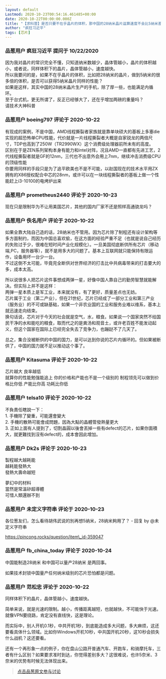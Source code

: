 ```yaml
---
layout: default
Lastmod: 2020-10-23T00:54:16.461485+00:00
date: 2020-10-22T00:00:00.000Z
title: "【求科普】是否只要不在乎晶片的体积，那中国的28纳米晶片运算速度不会比5纳米差？"
author: "疯狂习近平"
tags: [芯片]
---
```



### 品葱用户 **疯狂习近平** 提问于 10/22/2020
    
因为我对晶片的常识完全不懂，只知道纳米数越少，晶体管越小，晶片的体积越小，或者说，同样体积下的晶片，晶体管越小，速度越快。  
所以我要问的是，如果不在乎晶片的体积，比如把28纳米的晶片，做到5纳米的很多倍的体积，是否可以获得5纳米晶片同样的性能？  
如果是这样，其实中国的28纳米晶片生产的手机，除了厚一些，也能满足内循环。  
至于台式机，更无所谓了，反正已经够大了，还在乎增加两磅的重量吗？  
请技术大神科普
    
                

### 品葱用户 **boeing797** 评论于 2020-10-22
        
有现成的案例，不是中国，AMD线程撕裂者家族就是靠单块硕大的基板上多塞die实现的超恐怖单CPU性能，代价就是一片线程撕裂者大概是自家锐龙的两倍尺寸，TDP也高到了250W（TR2990WX）这个消费级处理器前所未有的高度。  
区别在于是ZEN系列架构本身有能力和intel对阵，况且AMD一直都有先进工艺，2代线程撕裂者就是GF的12nm，三代也不出意外会用上7nm，继续冲击消费级CPU的顶级性能  
你要用同样的手段只是为了追平欧美也不是不可能，以赵国现在的技术水平用ZX拥有的X86授权配合中芯的28nm，或许可以在一块线程撕裂者的基板上做一个性能赶上i3-10100的电烤炉出来
        
                

### 品葱用户 **prometheus2440** 评论于 2020-10-23
        
现在只是限制华为不让用美国芯片，其他的国内厂家不还是照样高通骁龙吗？
        
                

### 品葱用户 **佚名用户** 评论于 2020-10-22
        
如果全靠大陆自己造的话，28纳米也不管用。因为芯片除了制程还有设计架构等多方面制约，而因为中国总喜欢偷，在这方面的经验严重不足（也就是说自己经历的失败过于少，很难在短时间产业化规模化）。一旦美国彻底断供所有芯片（移动端,PC，服务器等），就不是用多大的问题了。基本上互联网就只能保持有限运作，设备用坏一台少一台。  
不过这倒不太可能，毕竟完全断供对世界经济的打击比中共病毒带来的打击要大的多，成本太高。  
  
所以说很多人把芯片这件事想成两弹一星，好像中国人靠自己的勤劳智慧就能解决。但实际上并不是这样：  
两弹一星本质上是军工业，本来就没有，有了更好，质量差点也无妨。  
芯片属于工业（第二产业），但在21世纪，芯片已经成了一部分工业和第三产业（服务业）的不可或缺基础，如果一个非农业国的工业和服务业难以维系，基本上就迅速走向结束。  
换句话说，芯片对于今天的社会就是空气，水，粮食。如果说一个国家突然不给国民干净的水和能吃的粮食，取而代之的是粪汤和观音土，或许老百姓不能发动起义，但这个国家在国际上已经完全失去了竞争力，也蹦跶不了几天了。  
  
总之，集合没被断供的中国的国力，是可以达到你说的芯片内循环的。但如果被断供了，中国的国力就不足以推动这个事了。
        
                

### 品葱用户 **Kitasuma** 评论于 2020-10-22
        
芯片越大 良率越低  
就算你的性能勉强能追上 你的价格和产能也不是一个级别的 制程领先可以做到价格比你低 产能比你高 功耗比你低
        
                

### 品葱用户 **telsa10** 评论于 2020-10-22
        
不負責任瞎說一下：  
1\. 手機除了變重，可能還會變大  
2\. 手機的散熱可能會成問題，因為大點的晶體管發熱量更大  
3\. 正如上面有人提到了，切割晶圓以後會丟掉一些有defect的芯片，如果你面積大，就更難找到沒有defect的，成本會因此增加。
        
                

### 品葱用户 **Dk2s** 评论于 2020-10-23
        
製程越大越耗能  
越耗能發熱大  
發熱大壽命越短  
  
夢幻中的材料  
當然是常溫矽超導體  
可惜人類還辦不到
        
                

### 品葱用户 **未定义字符串** 评论于 2020-10-23
        
各位葱友们，怎么看待胡伟武说的別再想5纳米，28纳米夠用了？ - 回复 by @未定义字符串  
  
https://pincong.rocks/question/item\_id-359047
        
                

### 品葱用户 **fb_china_today** 评论于 2020-10-24
        
中国能制造28纳米 和中国可以量产28纳米 是两回事。  
  
如果技术封锁中国量产任何纳米级别的芯片恐怕都是问题。
        
                

### 品葱用户 **范松忠** 评论于 2020-10-22
        
同样体积下的晶片，晶体管越小，速度越快。  
  
简单来说，就是光速的限制。越小，传播距离越短，也就越快，不可能快于光速。就像VPN要绕路，肯定没有直线快，这是理论。  
  
而实际中，别人开机0.1秒，中共开机1秒，到底能造成多大问题，多大麻烦，这还要看具体什么领域。比如你Windows开机10秒，中共国开机20秒，这10秒会损失什么战机？这还要看。  
  
还有一个再形象一点的例子，你在盘山公路开普通汽车、开跑车，和骑摩托车，三者有什么区别？如果要求准时到达，你觉得差别多大？这很难说，也许5奈米、3奈米的优势有时候无法体现出来。
        
                





> [点击品葱原文参与讨论](https://pincong.rocks/question/32551)

